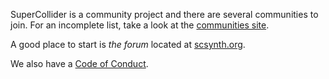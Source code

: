SuperCollider is a community project and there are several communities to join.
For an incomplete list, take a look at the [communities site](Community).

A good place to start is _the forum_ located at [scsynth.org](https://scsynth.org).

We also have a [Code of Conduct](https://github.com/supercollider/supercollider/blob/develop/CODE_OF_CONDUCT.md).
